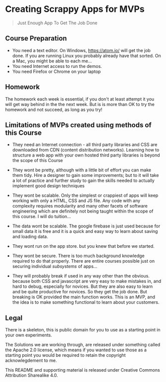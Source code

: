 # Creating Scrappy Apps for MVPs

>
> Just Enough App To Get The Job Done
>

## Course Preparation

* You need a text editor. On Windows, https://atom.io/ will get the job done. If you are running Linux you probably already have that sorted. On a Mac, you might be able to each me...
* You need Internet access to run the demos.
* You need Firefox or Chrome on your laptop

## Homework

The homework each week is essential, if you don't at least attempt it you will get way
behind in the the next week. But is is more than OK to try the homework and
not succeed, as long as you try!

## Limitations of MVPs created using methods of this Course

* They need an Internet connection - all third party libraries and CSS are
  downloaded from CDN (content distribution networks). Learning how to structure
  a web app with your own hosted third party libraries is beyond the scope of
  this Course

* They wont be pretty, although with a little bit of effort you can make them tidy.
  Hire a designer to gain some improvements; but to it will take a lot of practice
  and further study to gain the skills needed to actually implement good design techniques

* They wont be scalable. Only the simplest or crappiest of apps will keep working
  with only a HTML, CSS and JS file. Any code with any complexity requires
  modularity and many other facets of software engineering which are definitely
  not being taught within the scope of this course. I will do tuition...

* The data wont be scalable. The google firebase is just used because for small
  data it is free and it is a quick and easy way to learn about saving
  and loading data.

* They wont run on the app store. but you knew that before we started.

* They wont be secure. There is too much background knowledge required to do
  that properly. There are entire courses possible just on securing individual
  _subsystems_ of apps...

* They will probably break if used in any way other than the obvious. because
  both CSS and javascript are very easy to make mistakes in, and hard to debug,
  especially for novices. But they are also easy to learn and be quite productive
  for novices. So they get the job done.
  But breaking is OK provided the main function works. This is an MVP, and the idea is to make something functional
  to learn about your customers.

## Legal

There is a skeleton, this is public domain for you to use as a starting point
in your own experiments.

The Solutions we are working through, are released under something called
the Apache 2.0 license, which means if you wanted to use those as a starting
point you would be required to retain the copyright acknowlegdement to me.

This README and supporting material is released under Creative Commons Attribution Sharealike 4.0.
